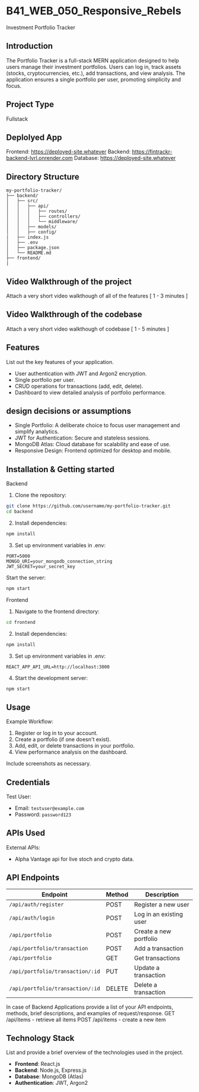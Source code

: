 # B41_WEB_050_Responsive_Rebels

Investment Portfolio Tracker

## Introduction

The Portfolio Tracker is a full-stack MERN application designed to help users manage their investment portfolios. Users can log in, track assets (stocks, cryptocurrencies, etc.), add transactions, and view analysis. The application ensures a single portfolio per user, promoting simplicity and focus.

## Project Type

Fullstack

## Deplolyed App

Frontend: https://deployed-site.whatever
Backend: https://fintrackr-backend-lvrl.onrender.com
Database: https://deployed-site.whatever

## Directory Structure

```
my-portfolio-tracker/
├── backend/
│   ├── src/
│   │   ├── api/
│   │   │   ├── routes/
│   │   │   ├── controllers/
│   │   │   └── middleware/
│   │   ├── models/
│   │   ├── config/
|   ├── index.js
│   ├── .env
│   ├── package.json
│   └── README.md
├── frontend/
|
```

## Video Walkthrough of the project

Attach a very short video walkthough of all of the features [ 1 - 3 minutes ]

## Video Walkthrough of the codebase

Attach a very short video walkthough of codebase [ 1 - 5 minutes ]

## Features

List out the key features of your application.

- User authentication with JWT and Argon2 encryption.
- Single portfolio per user.
- CRUD operations for transactions (add, edit, delete).
- Dashboard to view detailed analysis of portfolio performance.

## design decisions or assumptions

- Single Portfolio: A deliberate choice to focus user management and simplify analytics.
- JWT for Authentication: Secure and stateless sessions.
- MongoDB Atlas: Cloud database for scalability and ease of use.
- Responsive Design: Frontend optimized for desktop and mobile.

## Installation & Getting started

Backend
1. Clone the repository:
```bash
git clone https://github.com/username/my-portfolio-tracker.git
cd backend
```
2. Install dependencies:
```bash
npm install
```
3. Set up environment variables in .env:

```plaintext
PORT=5000
MONGO_URI=your_mongodb_connection_string
JWT_SECRET=your_secret_key
```
Start the server:
```bash
npm start
```

Frontend
1. Navigate to the frontend directory:
```bash
cd frontend
```
2. Install dependencies:
```bash
npm install
```
3. Set up environment variables in .env:
```plaintext
REACT_APP_API_URL=http://localhost:3000
```
4. Start the development server:
```bash
npm start
```

## Usage

Example Workflow:
1. Register or log in to your account.
2. Create a portfolio (if one doesn't exist).
3. Add, edit, or delete transactions in your portfolio.
4. View performance analysis on the dashboard.

Include screenshots as necessary.

## Credentials

Test User:
- Email: ```testuser@example.com```
- Password: ```password123```

## APIs Used

External APIs:
- Alpha Vantage api for live stoch and crypto data.

## API Endpoints
| Endpoint                      | Method | Description                    |
|-------------------------------|--------|--------------------------------|
| `/api/auth/register`          | POST   | Register a new user            |
| `/api/auth/login`             | POST   | Log in an existing user        |
| `/api/portfolio`              | POST   | Create a new portfolio         |
| `/api/portfolio/transaction`  | POST   | Add a transaction              |
| `/api/portfolio`              | GET    | Get transactions               |
| `/api/portfolio/transaction/:id` | PUT   | Update a transaction           |
| `/api/portfolio/transaction/:id` | DELETE| Delete a transaction           |

In case of Backend Applications provide a list of your API endpoints, methods, brief descriptions, and examples of request/response.
GET /api/items - retrieve all items
POST /api/items - create a new item

## Technology Stack

List and provide a brief overview of the technologies used in the project.

- **Frontend**: React.js
- **Backend**: Node.js, Express.js
- **Database**: MongoDB (Atlas)
- **Authentication**: JWT, Argon2
